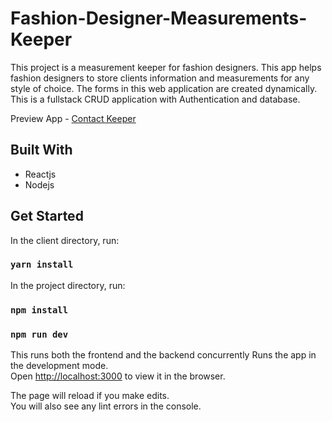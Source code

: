 # Fashion-Designer-Measurements-Keeper

This project is a measurement keeper for fashion designers. This app helps fashion designers to store clients information and measurements for any style of choice. The forms in this web application are created dynamically.
This is a fullstack CRUD application with Authentication and database.

Preview App - <a href="https://fashion-contact-keeper.herokuapp.com/">Contact Keeper</a>

## Built With

- Reactjs
- Nodejs

## Get Started

In the client directory, run:

### `yarn install`

In the project directory, run:

### `npm install`

### `npm run dev`

This runs both the frontend and the backend concurrently
Runs the app in the development mode.\
Open [http://localhost:3000](http://localhost:3000) to view it in the browser.

The page will reload if you make edits.\
You will also see any lint errors in the console.
